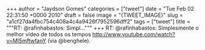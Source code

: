 
+++
author = "Jaydson Gomes"
categories = ["tweet"]
date = "Tue Feb 02 22:31:50 +0000 2010"
draft = false
image = "{TWEET_IMAGE}"
slug = "a1cf27da4fbc754c408a4c4a9426f7952596dff2"
tags = ["tweet"]
title = """RT: @rafinhabastos: Simpl..."""
+++
RT: @rafinhabastos: Simplesmente o melhor vídeo de todos os tempos http://www.youtube.com/watch?v=Ml5mftwfanY (via @benghele).
